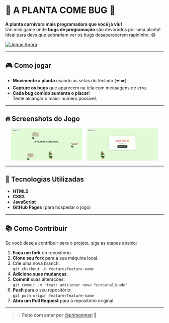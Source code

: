 # 🌱 A PLANTA COME BUG 🐛

**A planta carnívora mais programadora que você já viu!**  
Um mini game onde **bugs de programação** são devorados por uma planta! Ideal para devs que adorariam ver os bugs desaparecerem rapidinho. 😅


[![Jogue Agora](https://img.shields.io/badge/Jogar%20Agora-Click%20Here-brightgreen)](https://primonmari.github.io/planta-come-bug)

---

## 🎮 **Como jogar**

- **Movimente a planta** usando as setas do teclado (⬅️ ➡️).
- **Capture os bugs** que aparecem na tela com mensagens de erro.
- **Cada bug comido aumenta o placar**!  
   Tente alcançar o maior número possível.

---

## 🔥 **Screenshots do Jogo**

<div align="center">
  <img src="./images/project-image-bugs.png" width="45%" style="margin-right: 10px;" />
  <img src="./images/project-image-gameOver.png" width="45%" />
</div>

---

## 🐞 **Tecnologias Utilizadas**

- **HTML5**  
- **CSS3**  
- **JavaScript**  
- **GitHub Pages** (para hospedar o jogo)

---

## 📚 **Como Contribuir**

Se você deseja contribuir para o projeto, siga as etapas abaixo:

1. **Faça um fork** do repositório.
2. **Clone seu fork** para a sua máquina local.
3. Crie uma nova branch:  
   `git checkout -b feature/feature-name`
4. **Adicione suas mudanças**.
5. **Commit** suas alterações:  
   `git commit -m "feat: adicionar nova funcionalidade"`
6. **Push** para o seu repositório:  
   `git push origin feature/feature-name`
7. **Abra um Pull Request** para o repositório original.

---

> 💡 **Feito com amor por** [@primonmari](https://github.com/primonmari) 💚
